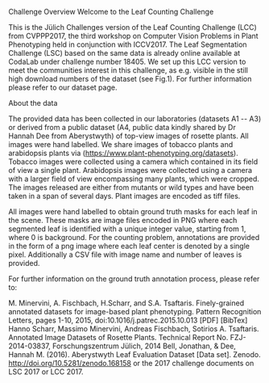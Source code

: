 Challenge Overview
Welcome to the Leaf Counting Challenge

This is the Jülich Challenges version of the Leaf Counting Challenge (LCC) from CVPPP2017, the third workshop on Computer Vision Problems in Plant Phenotyping held in conjunction with ICCV2017. The Leaf Segmentation Challenge (LSC) based on the same data is already online available at CodaLab under challenge number 18405. We set up this LCC version to meet the communities interest in this challenge, as e.g. visible in the still high download numbers of the dataset (see Fig.1). For further information please refer to our dataset page.


About the data

The provided data has been collected in our laboratories (datasets A1 -- A3) or derived from a public dataset (A4, public data kindly shared by Dr Hannah Dee from Aberystwyth) of top-view images of rosette plants. All images were hand labelled. We share images of tobacco plants and arabidopsis plants via (https://www.plant-phenotyping.org/datasets). Tobacco images were collected using a camera which contained in its field of view a single plant. Arabidopsis images were collected using a camera with a larger field of view encompassing many plants, which were cropped. The images released are either from mutants or wild types and have been taken in a span of several days. Plant images are encoded as tiff files.

All images were hand labelled to obtain ground truth masks for each leaf in the scene. These masks are image files encoded in PNG where each segmented leaf is identified with a unique integer value, starting from 1, where 0 is background. For the counting problem, annotations are provided in the form of a png image where each leaf center is denoted by a single pixel. Additionally a CSV file with image name and number of leaves is provided.

For further information on the ground truth annotation process, please refer to:

M. Minervini, A. Fischbach, H.Scharr, and S.A. Tsaftaris. Finely-grained annotated datasets for image-based plant phenotyping. Pattern Recognition Letters, pages 1-10, 2015, doi:10.1016/j.patrec.2015.10.013 [PDF] [BibTex]
Hanno Scharr, Massimo Minervini, Andreas Fischbach, Sotirios A. Tsaftaris. Annotated Image Datasets of Rosette Plants. Technical Report No. FZJ-2014-03837, Forschungszentrum Jülich, 2014
Bell, Jonathan, & Dee, Hannah M. (2016). Aberystwyth Leaf Evaluation Dataset [Data set]. Zenodo. http://doi.org/10.5281/zenodo.168158
or the 2017 challenge documents on LSC 2017 or LCC 2017.
